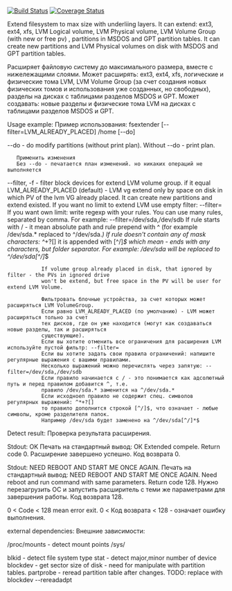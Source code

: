 [![Build Status](https://travis-ci.org/rekby/fsextender.svg)](https://travis-ci.org/rekby/fsextender)
[![Coverage Status](https://coveralls.io/repos/rekby/fsextender/badge.svg?branch=master&service=github)](https://coveralls.io/github/rekby/fsextender?branch=master)

Extend filesystem to max size with underliing layers.
It can extend: ext3, ext4, xfs, LVM Logical volume, LVM Physical volume, LVM Volume Group (with new or free pv)
, partitions in MSDOS and GPT partition tables.
It can create new partitions and LVM Physical volumes on disk with MSDOS and GPT partition tables.

Расширяет файловую систему до максимального размера, вместе с нижележащими слоями.
Может расширять: ext3, ext4, xfs, логические и физические тома LVM, LVM Volume Group (за счет создания новых
физических томов и использования уже созданных, но свободных), разделы на дисках с таблицами разделов MSDOS
и GPT.
Может создавать: новые разделы и физические тома LVM на дисках с таблицами разделов MSDOS и GPT.


Usage example:
Пример использования:
fsextender [--filter=LVM_ALREADY_PLACED] /home [--do]

--do - do modify partitions (without print plan).
       Without --do - print plan.
       
       Применить изменения
       Без --do - печатается план изменений. но никаких операций не выполняется

--filter, -f - filter block devices for extend LVM volume group.
               if it equal LVM_ALREADY_PLACED (default) - LVM vg extend only by space on disk
               in which PV of the lvm VG already placed. It can create new partitions and extend existed.
               If you want no limit to extend LVM use empty filter: --filter=
               If you want own limit: write regexp with your rules. You can use many rules, separated
               by comma. For example: --filter=/dev/sda,/dev/sdb
               If rule starts with / - it mean absolute path and rule prepend with ^ (for example /dev/sda.*
               replaced to ^/dev/sda.*)
               If rule doesn't contain any of mask characters: ^*+?[]
               it is appended with [^/]*$ which mean - ends with any characters, but folder separator.
               For example: /dev/sda will be replaced to ^/dev/sda[^/]*$
               
               If volume group already placed in disk, that ignored by filter - the PVs in ignored drive
               won't be extend, but free space in the PV will be user for extend LVM Volume.
               
               Фильтровать блочные устройства, за счет которых может расширяться LVM VolumeGroup.
               Если равно LVM_ALREADY_PLACED (по умолчанию) - LVM может расширяться тольно за счет
               тех дисков, где он уже находится (могут как создаваться новые разделы, так и расширяться
               существующие).
               Если вы хотите отменить все ограничения для расширения LVM используйте пустой фильтр: --filter=
               Если вы хотите задать свои правила ограничений: напишите регулярные выражения с вашими правилами.
               Несколько выражений можно перечислять через запятую: --filter=/dev/sda,/dev/sdb
               Если правило начинается с / - это понимается как адсолютный путь и перед правилом добавится ^, т.е.
               правило /dev/sda.* заменится на ^/dev/sda.*
               Если исходноеп правило не содержит спец. символов регулярных выражений: ^*+?[]
               то правило дополнится строкой [^/]$, что означает - любые символы, кроме разделителя папок.
               Например /dev/sda будет заменено на ^/dev/sda[^/]*$

Detect result:
Проверка результата расширения.

Stdout: OK
Печать на стандартный вывод: ОК
     Extended compele. Return code 0.
     Расширение завершено успешно. Код возврата 0.

Stdout: NEED REBOOT AND START ME ONCE AGAIN.
Печать на стандартный вывод: NEED REBOOT AND START ME ONCE AGAIN.
     Need reboot and run command with same parameters. Return code 128.
     Нужно перезагрузить ОС и запустить расширитель с теми же параметрами для завершения работы. Код возврата 128.

0 < Code < 128 mean error exit.
0 < Код возврата < 128 - означает ошибку выполнения.

external dependencies:
Внешние зависимости:

/proc/mounts - detect mount points
/sys/

blkid - detect file system type
stat - detect major,minor number of device
blockdev - get sector size of disk - need for manipulate with partition tables.
partprobe - reread partition table after changes. TODO: replace with blockdev --rereadadpt
